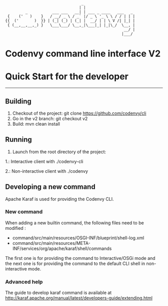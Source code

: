 ```
                                  _
                                 | |
         _           ___ ___   __| | ___ _ ____   ___   _
 {    ('   )    }   / __/ _ \ / _` |/ _ \ '_ \ \ / / | | |
{{  ('       )  }} | (_| (_) | (_| |  __/ | | \ V /| |_| |
 { (__,__,__,_) }   \___\___/ \__,_|\___|_| |_|\_/  \__, |
                                                     __/ |
                                                    |___/
```
Codenvy command line interface V2
=================================


# Quick Start for the developer
------------------------------

## Building
1. Checkout of the project: git clone https://github.com/codenvy/cli
2. Go in the v2 branch: git checkout v2
3. Build: mvn clean install

## Running
1. Launch from the root directory of the project:

  1.: Interactive client with ./codenvy-cli
  
  2.: Non-interactive client with ./codenvy


## Developing a new command
Apache Karaf is used for providing the Codenvy CLI.

### New command
When adding a new builtin command, the following files need to be modified :
  * command/src/main/resources/OSGI-INF/blueprint/shell-log.xml
  * command/src/main/resources/META-INF/services/org/apache/karaf/shell/commands

The first one is for providing the command to Interactive/OSGi mode and the next one is for providing the command to the default CLI shell in non-interactive mode.


### Advanced help 
The guide to develop karaf command is available at http://karaf.apache.org/manual/latest/developers-guide/extending.html


